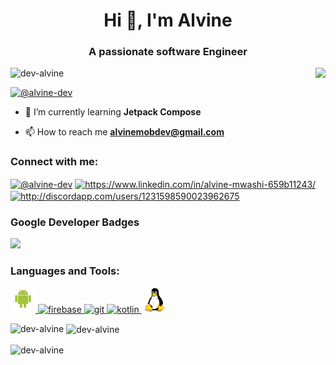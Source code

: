 <h1 align="center">Hi 👋, I'm Alvine</h1>
<h3 align="center">A passionate software Engineer</h3>

<img align="right" height="150" src="https://i.imgflip.com/65efzo.gif"  />


<p align="left"> <img src="https://komarev.com/ghpvc/?username=dev-alvine&label=Profile%20views&color=0e75b6&style=flat" alt="dev-alvine" /> </p>

<p align="left"> <a href="https://twitter.com/@alvine-dev" target="blank"><img src="https://img.shields.io/twitter/follow/@alvine-dev?logo=twitter&style=for-the-badge" alt="@alvine-dev" /></a> </p>

- 🌱 I’m currently learning **Jetpack Compose**

- 📫 How to reach me **alvinemobdev@gmail.com**

<h3 align="left">Connect with me:</h3>
<p align="left">
<a href="https://twitter.com/@alvine-dev" target="blank"><img align="center" src="https://raw.githubusercontent.com/rahuldkjain/github-profile-readme-generator/master/src/images/icons/Social/twitter.svg" alt="@alvine-dev" height="30" width="40" /></a>
<a href="https://linkedin.com/in/https://www.linkedin.com/in/alvine-mwashi-659b11243/" target="blank"><img align="center" src="https://raw.githubusercontent.com/rahuldkjain/github-profile-readme-generator/master/src/images/icons/Social/linked-in-alt.svg" alt="https://www.linkedin.com/in/alvine-mwashi-659b11243/" height="30" width="40" /></a>
<a href="https://discord.gg/http://discordapp.com/users/1231598590023962675" target="blank"><img align="center" src="https://raw.githubusercontent.com/rahuldkjain/github-profile-readme-generator/master/src/images/icons/Social/discord.svg" alt="http://discordapp.com/users/1231598590023962675" height="30" width="40" /></a>
</p>


<h3 align="left">Google Developer Badges</h3>
<p align="left"><a href="https://g.dev/Dev_Alvine" target="blank"><img src="https://img.shields.io/badge/Google%20Developer%20Badgee-%20green"/></a>
  

  
</p>



<h3 align="left">Languages and Tools:</h3>
<p align="left"> <a href="https://developer.android.com" target="_blank" rel="noreferrer"> <img src="https://raw.githubusercontent.com/devicons/devicon/master/icons/android/android-original-wordmark.svg" alt="android" width="40" height="40"/> </a> <a href="https://firebase.google.com/" target="_blank" rel="noreferrer"> <img src="https://www.vectorlogo.zone/logos/firebase/firebase-icon.svg" alt="firebase" width="40" height="40"/> </a> <a href="https://git-scm.com/" target="_blank" rel="noreferrer"> <img src="https://www.vectorlogo.zone/logos/git-scm/git-scm-icon.svg" alt="git" width="40" height="40"/> </a> <a href="https://kotlinlang.org" target="_blank" rel="noreferrer"> <img src="https://www.vectorlogo.zone/logos/kotlinlang/kotlinlang-icon.svg" alt="kotlin" width="40" height="40"/> </a> <a href="https://www.linux.org/" target="_blank" rel="noreferrer"> <img src="https://raw.githubusercontent.com/devicons/devicon/master/icons/linux/linux-original.svg" alt="linux" width="40" height="40"/> </a> </p>

<p><img align="left" src="https://github-readme-stats.vercel.app/api/top-langs?username=dev-alvine&show_icons=true&locale=en&layout=compact" alt="dev-alvine" /></p>

<p>&nbsp;<img align="center" src="https://github-readme-stats.vercel.app/api?username=dev-alvine&show_icons=true&locale=en" alt="dev-alvine" /></p>

<p><img align="center" src="https://github-readme-streak-stats.herokuapp.com/?user=dev-alvine&" alt="dev-alvine" /></p>

